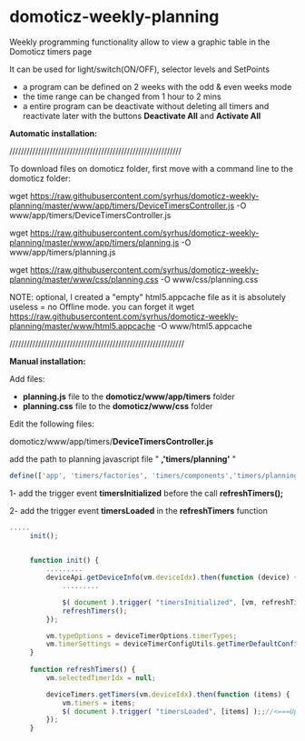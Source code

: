 # domoticz-weekly-planning
Weekly programming functionality allow to view a graphic table in the Domoticz timers page

It can be used for light/switch(ON/OFF), selector levels and SetPoints
- a program can be defined on 2 weeks with the odd & even weeks mode
- the time range can be changed from 1 hour to 2 mins
- a entire program can be deactivate without deleting all timers and reactivate later with the buttons **Deactivate All** and **Activate All**

**Automatic installation:**

////////////////////////////////////////////////////////////

To download files on domoticz  folder, first move with a command line to the domoticz folder: 

wget https://raw.githubusercontent.com/syrhus/domoticz-weekly-planning/master/www/app/timers/DeviceTimersController.js  -O www/app/timers/DeviceTimersController.js

wget https://raw.githubusercontent.com/syrhus/domoticz-weekly-planning/master/www/app/timers/planning.js  -O www/app/timers/planning.js

wget https://raw.githubusercontent.com/syrhus/domoticz-weekly-planning/master/www/css/planning.css -O www/css/planning.css


NOTE: optional, I created a "empty" html5.appcache file as it is absolutely useless = no Offline mode.
you can forget it 
wget https://raw.githubusercontent.com/syrhus/domoticz-weekly-planning/master/www/html5.appcache -O www/html5.appcache


/////////////////////////////////////////////////////////////

**Manual installation:** 

Add files:
   - **planning.js** file to the **domoticz/www/app/timers** folder 
   - **planning.css** file to the **domoticz/www/css** folder

Edit the following files:

domoticz/www/app/timers/**DeviceTimersController.js**

add the path to planning javascript file " **,'timers/planning'** "
```javascript
define(['app', 'timers/factories', 'timers/components','timers/planning' ], function (app) {
```

1- add the trigger event **timersInitialized** before the call **refreshTimers();**

2- add the trigger event **timersLoaded** in the **refreshTimers** function

```javascript
.....
     init();

    
     function init() {
         .........
         deviceApi.getDeviceInfo(vm.deviceIdx).then(function (device) {
             .........

             $( document ).trigger( "timersInitialized", [vm, refreshTimers] );//<===Update for Planning
             refreshTimers();
         });

         vm.typeOptions = deviceTimerOptions.timerTypes;
         vm.timerSettings = deviceTimerConfigUtils.getTimerDefaultConfig();
     }
         
     function refreshTimers() {
         vm.selectedTimerIdx = null;

         deviceTimers.getTimers(vm.deviceIdx).then(function (items) {
             vm.timers = items;
             $( document ).trigger( "timersLoaded", [items] );;//<===Update for Planning
         });
     }
```
